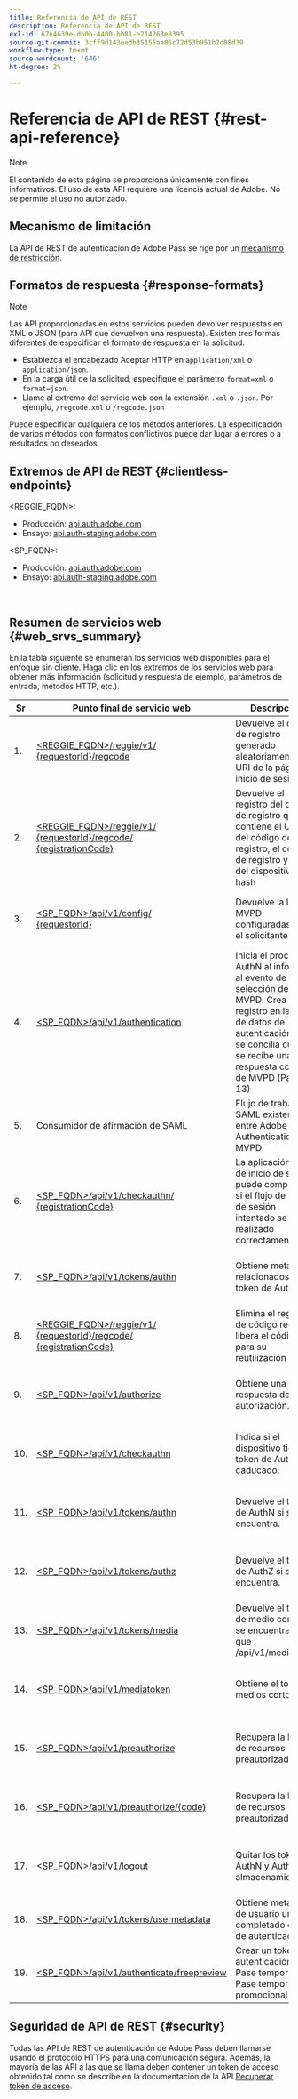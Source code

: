 ```yaml
---
title: Referencia de API de REST
description: Referencia de API de REST
exl-id: 67e4639e-db0b-4400-bb81-e214263e8395
source-git-commit: 3cff9d143eedb35155aa06c72d53b951b2d08d39
workflow-type: tm+mt
source-wordcount: '646'
ht-degree: 2%

---
```


# Referencia de API de REST {#rest-api-reference}

>[!NOTE]
>
>El contenido de esta página se proporciona únicamente con fines informativos. El uso de esta API requiere una licencia actual de Adobe. No se permite el uso no autorizado.

## Mecanismo de limitación

La API de REST de autenticación de Adobe Pass se rige por un [mecanismo de restricción](/help/authentication/throttling-mechanism.md).

## Formatos de respuesta {#response-formats}


>[!NOTE]
>
> Las API proporcionadas en estos servicios pueden devolver respuestas en XML o JSON (para API que devuelven una respuesta). Existen tres formas diferentes de especificar el formato de respuesta en la solicitud:
>
>* Establezca el encabezado Aceptar HTTP en `application/xml` o `application/json`.
>* En la carga útil de la solicitud, especifique el parámetro `format=xml` o `format=json`.
>* Llame al extremo del servicio web con la extensión `.xml` o `.json`. Por ejemplo, `/regcode.xml` o `/regcode.json`
>
>Puede especificar cualquiera de los métodos anteriores. La especificación de varios métodos con formatos conflictivos puede dar lugar a errores o a resultados no deseados.

## Extremos de API de REST {#clientless-endpoints}

&lt;REGGIE_FQDN>:

* Producción: [api.auth.adobe.com](http://api.auth.adobe.com/)
* Ensayo: [api.auth-staging.adobe.com](http://api.auth-staging.adobe.com/)

&lt;SP_FQDN>:

* Producción: [api.auth.adobe.com](http://api.auth.adobe.com/)
* Ensayo: [api.auth-staging.adobe.com](http://api.auth-staging.adobe.com/)

</br>


## Resumen de servicios web {#web_srvs_summary}

En la tabla siguiente se enumeran los servicios web disponibles para el enfoque sin cliente. Haga clic en los extremos de los servicios web para obtener más información (solicitud y respuesta de ejemplo, parámetros de entrada, métodos HTTP, etc.).


| Sr | Punto final de servicio web | Descripción | <!--[Diag.  </br>Ref](http://tve.helpdocsonline.com/api-reference-v2-test#illustration)-->. | Alojado en | Llamado por |
| --- | --- | --- | --- | --- | --- |
| 1. | [&lt;REGGIE_FQDN>/reggie/v1/ </br> {requestorId}/regcode](/help/authentication/registration-code-request.md) | Devuelve el código de registro generado aleatoriamente y el URI de la página de inicio de sesión | 2 | Adobe </br>Servicio de código regular | Smart Device |
| 2. | [&lt;REGGIE_FQDN>/reggie/v1/ </br> {requestorId}/regcode/ </br> {registrationCode}](/help/authentication/return-registration-record.md) | Devuelve el registro del código de registro que contiene el UUID del código de registro, el código de registro y el ID del dispositivo con hash | 8 | Adobe </br>Servicio de código regular | Adobe Pass Authentication |
| 3. | [&lt;SP_FQDN>/api/v1/config/ </br> {requestorId}](/help/authentication/provide-mvpd-list.md) | Devuelve la lista de MVPD configuradas para el solicitante | 5 | Adobe </br>Servicio de autenticación </br>Adobe Pass </br>de | Iniciar sesión en la aplicación </br>Web </br> |
| 4. | [&lt;SP_FQDN>/api/v1/authentication](/help/authentication/initiate-authentication.md) | Inicia el proceso AuthN al informar al evento de selección de MVPD. Crea un registro en la base de datos de autenticación, que se concilia cuando se recibe una respuesta correcta de MVPD (Paso 13) | 7 | Adobe </br>Servicio de autenticación </br>Adobe Pass </br>de | Iniciar sesión en la aplicación </br>Web </br> |
| 5. | Consumidor de afirmación de SAML | Flujo de trabajo SAML existente entre Adobe Pass Authentication y MVPD | 13 | Servicio </br>de autenticación </br>de Adobe Pass | Adobe Pass Authentication |
| 6. | [&lt;SP_FQDN>/api/v1/checkauthn/ </br> {registrationCode}](/help/authentication/check-authentication-flow-by-second-screen-web-app.md) | La aplicación web de inicio de sesión puede comprobar si el flujo de inicio de sesión intentado se ha realizado correctamente |     | Autenticación de Adobe Pass </br>   </br>Servicio | Iniciar sesión   </br>Web   </br>Aplicación |
| 7. | [&lt;SP_FQDN>/api/v1/tokens/authn](/help/authentication/retrieve-authentication-token.md) | Obtiene metadatos relacionados con el token de AuthN | 15 | Servicio </br>de autenticación </br>de Adobe Pass | Smart Device |
| 8. | [&lt;REGGIE_FQDN>/reggie/v1/ </br> {requestorId}/regcode/ </br> {registrationCode}](/help/authentication/delete-registration-record.md) | Elimina el registro de código reg y libera el código reg para su reutilización | 16 | Adobe </br>Servicio de código regular | Adobe Pass Authentication |
| 9. | [&lt;SP_FQDN>/api/v1/authorize](/help/authentication/initiate-authorization.md) | Obtiene una respuesta de autorización. | 17 | Servicio </br>de autenticación </br>de Adobe Pass | Smart Device |
| 10. | [&lt;SP_FQDN>/api/v1/checkauthn](/help/authentication/check-authentication-token.md) | Indica si el dispositivo tiene un token de AuthN no caducado. |     | Servicio </br>de autenticación </br>de Adobe Pass | Smart Device |
| 11. | [&lt;SP_FQDN>/api/v1/tokens/authn](/help/authentication/retrieve-authentication-token.md) | Devuelve el token de AuthN si se encuentra. |     | Servicio </br>de autenticación </br>de Adobe Pass | Smart Device |
| 12. | [&lt;SP_FQDN>/api/v1/tokens/authz](/help/authentication/retrieve-authorization-token.md) | Devuelve el token de AuthZ si se encuentra. |     | Servicio </br>de autenticación </br>de Adobe Pass | Smart Device |
| 13. | [&lt;SP_FQDN>/api/v1/tokens/media](/help/authentication/obtain-short-media-token.md) | Devuelve el token de medio corto si se encuentra, igual que /api/v1/mediatoken |     | Servicio </br>de autenticación </br>de Adobe Pass | Smart Device |
| 14. | [&lt;SP_FQDN>/api/v1/mediatoken](/help/authentication/obtain-short-media-token.md) | Obtiene el token de medios corto |     | Servicio </br>de autenticación </br>de Adobe Pass | Smart Device |
| 15. | [&lt;SP_FQDN>/api/v1/preauthorize](/help/authentication/retrieve-list-of-preauthorized-resources.md) | Recupera la lista de recursos preautorizados |     | Servicio </br>de autenticación </br>de Adobe Pass | Smart Device |
| 16. | [&lt;SP_FQDN>/api/v1/preauthorize/{code}](/help/authentication/retrieve-list-of-preauthorized-resources-by-second-screen-web-app.md) | Recupera la lista de recursos preautorizados |     | Servicio </br>de autenticación </br>de Adobe Pass | Iniciar sesión en aplicación web |
| 17. | [&lt;SP_FQDN>/api/v1/logout](/help/authentication/initiate-logout.md) | Quitar los tokens AuthN y AuthZ del almacenamiento |     | Autenticación de Adobe Pass </br>   </br>Servicio | Smart Device |
| 18. | [&lt;SP_FQDN>/api/v1/tokens/usermetadata](/help/authentication/user-metadata.md) | Obtiene metadatos de usuario una vez completado el flujo de autenticación | N/D | N/D | Smart Device |
| 19. | [&lt;SP_FQDN>/api/v1/authenticate/freepreview](/help/authentication/free-preview-for-temp-pass-and-promotional-temp-pass.md) | Crear un token de autenticación para Pase temporal o Pase temporal promocional | N/D | Servicio </br>de autenticación </br>de Adobe Pass | Smart Device |


## Seguridad de API de REST {#security}

Todas las API de REST de autenticación de Adobe Pass deben llamarse usando el protocolo HTTPS para una comunicación segura. Además, la mayoría de las API a las que se llama deben contener un token de acceso obtenido tal como se describe en la documentación de la API [Recuperar token de acceso](./dcr-api/apis/dynamic-client-registration-apis-retrieve-access-token.md).
